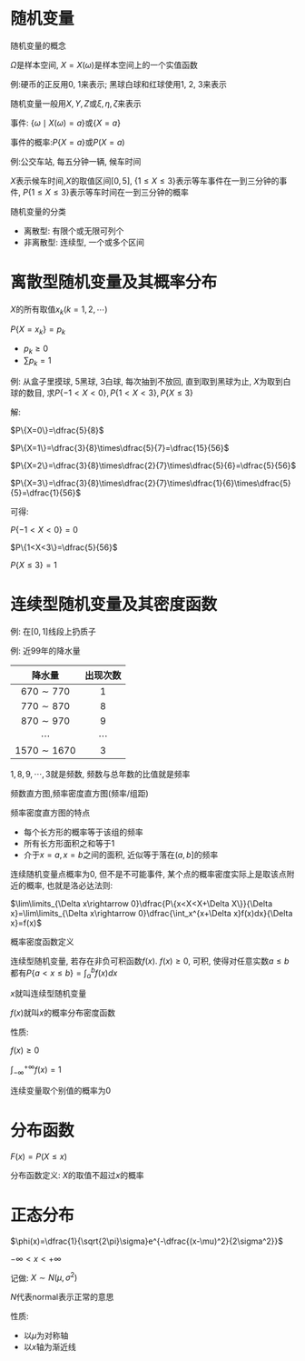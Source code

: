 # 随机变量

随机变量的概念

$\Omega$是样本空间, $X=X(\omega)$是样本空间上的一个实值函数

例:硬币的正反用0, 1来表示; 黑球白球和红球使用1, 2, 3来表示

随机变量一般用$X,Y,Z$或$\xi,\eta,\zeta$来表示

事件: $\{\omega\mid X(\omega)=a\}$或$\{X=a\}$

事件的概率:$P\{X=a\}$或$P(X=a)$

例:公交车站, 每五分钟一辆, 候车时间

$X$表示候车时间,$X$的取值区间$[0,5]$, $\{1\le X\le 3\}$表示等车事件在一到三分钟的事件, $P\{1\le X\le 3\}$表示等车时间在一到三分钟的概率

随机变量的分类

- 离散型: 有限个或无限可列个
- 非离散型: 连续型, 一个或多个区间

# 离散型随机变量及其概率分布

$X$的所有取值$x_k(k=1,2,\cdots)$

$P\{X=x_k\}=p_k$

- $p_k\ge 0$
- $\sum{p_k}=1$

例: 从盒子里摸球, 5黑球, 3白球, 每次抽到不放回, 直到取到黑球为止, $X$为取到白球的数目, 求$P\{-1<X<0\},P\{1<X<3\},P\{X\le 3\}$

解: 

$P\{X=0\}=\dfrac{5}{8}$

$P\{X=1\}=\dfrac{3}{8}\times\dfrac{5}{7}=\dfrac{15}{56}$

$P\{X=2\}=\dfrac{3}{8}\times\dfrac{2}{7}\times\dfrac{5}{6}=\dfrac{5}{56}$

$P\{X=3\}=\dfrac{3}{8}\times\dfrac{2}{7}\times\dfrac{1}{6}\times\dfrac{5}{5}=\dfrac{1}{56}$

可得:

$P\{-1<X<0\}=0$

$P\{1<X<3\}=\dfrac{5}{56}$

$P\{X\le 3\}=1$

# 连续型随机变量及其密度函数

例: 在$[0,1]$线段上扔质子

例: 近99年的降水量

|     降水量      | 出现次数 |
| :-------------: | :------: |
|  $670\sim 770$  |    1     |
|  $770\sim 870$  |    8     |
|  $870\sim 970$  |    9     |
|    $\cdots$     | $\cdots$ |
| $1570\sim 1670$ |    3     |

$1,8,9,\cdots,3$就是频数, 频数与总年数的比值就是频率

频数直方图,频率密度直方图(频率/组距)

频率密度直方图的特点

- 每个长方形的概率等于该组的频率
- 所有长方形面积之和等于1
- 介于$x=a,x=b$之间的面积, 近似等于落在$(a,b]$的频率

连续随机变量点概率为0, 但不是不可能事件, 某个点的概率密度实际上是取该点附近的概率, 也就是洛必达法则:

$\lim\limits_{\Delta x\rightarrow 0}\dfrac{P\{x<X<X+\Delta X\}}{\Delta x}=\lim\limits_{\Delta x\rightarrow 0}\dfrac{\int_x^{x+\Delta x}f(x)dx}{\Delta x}=f(x)$

概率密度函数定义

连续型随机变量, 若存在非负可积函数$f(x)$. $f(x)\ge 0$, 可积, 使得对任意实数$a\le b$都有$P\{a<x\le b\}=\int^b_af(x)dx$

$x$就叫连续型随机变量

$f(x)$就叫$x$的概率分布密度函数

性质:

$f(x)\ge 0$

$\int^{+\infty}_{-\infty}f(x)=1$

连续变量取个别值的概率为0

# 分布函数

$F(x)=P(X\le x)$

分布函数定义: $X$的取值不超过$x$的概率



# 正态分布

$\phi(x)=\dfrac{1}{\sqrt{2\pi}\sigma}e^{-\dfrac{(x-\mu)^2}{2\sigma^2}}$

$-\infty<x<+\infty$

记做: $X\sim N(\mu,\sigma^2)$

$N$代表normal表示正常的意思

性质:

- 以$\mu$为对称轴
- 以$x$轴为渐近线
